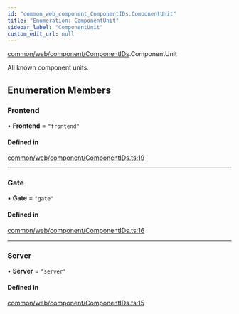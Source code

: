 ```yaml
---
id: "common_web_component_ComponentIDs.ComponentUnit"
title: "Enumeration: ComponentUnit"
sidebar_label: "ComponentUnit"
custom_edit_url: null
---
```


[common/web/component/ComponentIDs](../modules/common_web_component_ComponentIDs.md).ComponentUnit

All known component units.

## Enumeration Members

### Frontend

• **Frontend** = ``"frontend"``

#### Defined in

[common/web/component/ComponentIDs.ts:19](https://github.com/Soroush9978/rds-ng/blob/9a997cb/src/common/web/component/ComponentIDs.ts#L19)

___

### Gate

• **Gate** = ``"gate"``

#### Defined in

[common/web/component/ComponentIDs.ts:16](https://github.com/Soroush9978/rds-ng/blob/9a997cb/src/common/web/component/ComponentIDs.ts#L16)

___

### Server

• **Server** = ``"server"``

#### Defined in

[common/web/component/ComponentIDs.ts:15](https://github.com/Soroush9978/rds-ng/blob/9a997cb/src/common/web/component/ComponentIDs.ts#L15)
